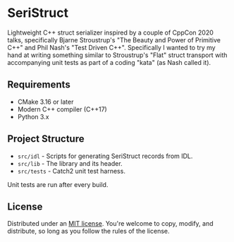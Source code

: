# SeriStruct
Lightweight C++ struct serializer inspired by a couple of CppCon 2020 talks, specifically Bjarne Stroustrup's "The Beauty and Power of Primitive C++" and Phil Nash's "Test Driven C++". Specifically I wanted to try my hand at writing something similar to Stroustrup's "Flat" struct transport with accompanying unit tests as part of a coding "kata" (as Nash called it).

## Requirements
* CMake 3.16 or later
* Modern C++ compiler (C++17)
* Python 3.x

## Project Structure
* `src/idl` - Scripts for generating SeriStruct records from IDL.
* `src/lib` - The library and its header.
* `src/tests` - Catch2 unit test harness.

Unit tests are run after every build.

## License
Distributed under an [MIT license](LICENSE.md). You're welcome to copy, modify, and distribute, so long as you follow the rules of the license.